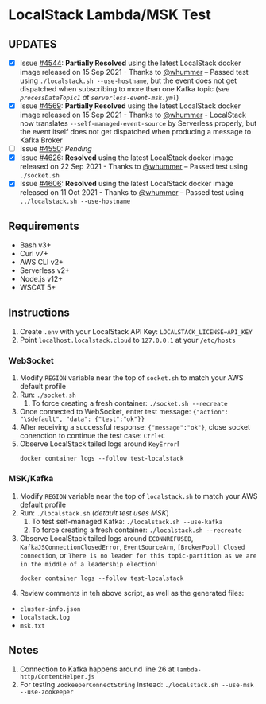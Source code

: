 # LocalStack Lambda/MSK Test

## UPDATES

- [x] Issue [#4544](https://github.com/localstack/localstack/issues/4544): **Partially Resolved** using the latest LocalStack docker image released on 15 Sep 2021 - Thanks to [@whummer](https://github.com/whummer) – Passed test using `./localstack.sh --use-hostname`, but the event does not get dispatched when subscribing to more than one Kafka topic (_see `processDataTopic1` at `serverless-event-msk.yml`_)
- [x] Issue [#4569](https://github.com/localstack/localstack/issues/4569): **Partially Resolved** using the latest LocalStack docker image released on 15 Sep 2021 - Thanks to [@whummer](https://github.com/whummer) - LocalStack now translates `--self-managed-event-source` by Serverless properly, but the event itself does not get dispatched when producing a message to Kafka Broker
- [ ] Issue [#4550](https://github.com/localstack/localstack/issues/4550): _Pending_
- [x] Issue [#4626](https://github.com/localstack/localstack/issues/4626): **Resolved** using the latest LocalStack docker image released on 22 Sep 2021 - Thanks to [@whummer](https://github.com/whummer) – Passed test using `./socket.sh`
- [x] Issue [#4606](https://github.com/localstack/localstack/issues/4606): **Resolved** using the latest LocalStack docker image released on 11 Oct 2021 - Thanks to [@whummer](https://github.com/whummer) – Passed test using `../localstack.sh --use-hostname`

## Requirements

* Bash v3+
* Curl v7+
* AWS CLI v2+
* Serverless v2+
* Node.js v12+
* WSCAT 5+

## Instructions

1. Create `.env` with your LocalStack API Key: `LOCALSTACK_LICENSE=API_KEY`
2. Point `localhost.localstack.cloud` to `127.0.0.1` at your `/etc/hosts`

### WebSocket

1. Modify `REGION` variable near the top of `socket.sh` to match your AWS default profile
2. Run: `./socket.sh`
    1. To force creating a fresh container: `./socket.sh --recreate`
3. Once connected to WebSocket, enter test message: `{"action": "\$default", "data": {"test":"ok"}}`
4. After receiving a successful response: `{"message":"ok"}`, close socket conenction to continue the test case: `Ctrl+C`
5. Observe LocalStack tailed logs around `KeyError`!
    ```
    docker container logs --follow test-localstack
    ```

### MSK/Kafka

1. Modify `REGION` variable near the top of `localstack.sh` to match your AWS default profile
2. Run: `./localstack.sh` (_detault test uses MSK_)
    1. To test self-managed Kafka: `./localstack.sh --use-kafka`
    2. To force creating a fresh container: `./localstack.sh --recreate`
3. Observe LocalStack tailed logs around `ECONNREFUSED`, `KafkaJSConnectionClosedError`, `EventSourceArn`, `[BrokerPool] Closed connection`, or `There is no leader for this topic-partition as we are in the middle of a leadership election`!
    ```
    docker container logs --follow test-localstack
    ```
4. Review comments in teh above script, as well as the generated files:
  * `cluster-info.json`
  * `localstack.log`
  * `msk.txt`

## Notes

1. Connection to Kafka happens around line 26 at `lambda-http/ContentHelper.js`
2. For testing `ZookeeperConnectString` instead: `./localstack.sh --use-msk --use-zookeeper`
